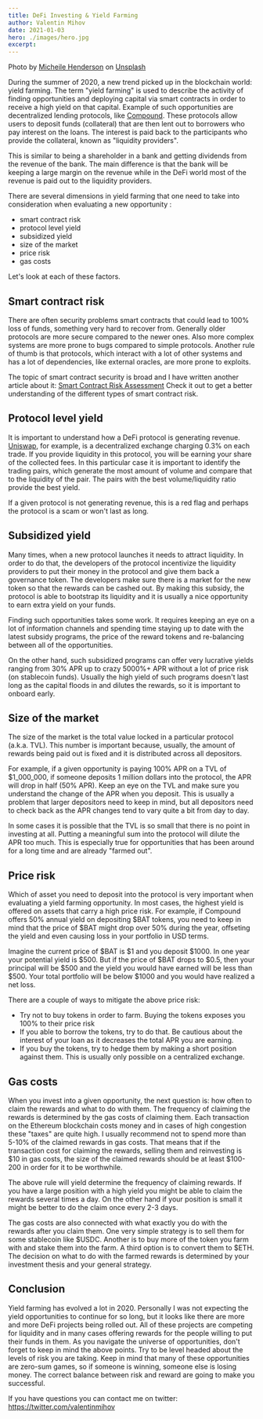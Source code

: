 ```yaml
---
title: DeFi Investing & Yield Farming
author: Valentin Mihov
date: 2021-01-03
hero: ./images/hero.jpg
excerpt: 
---
```


Photo by <a href="https://unsplash.com/@micheile?utm_source=unsplash&amp;utm_medium=referral&amp;utm_content=creditCopyText">Micheile Henderson</a> on <a href="https://unsplash.com/s/photos/money?utm_source=unsplash&amp;utm_medium=referral&amp;utm_content=creditCopyText">Unsplash</a>

During the summer of 2020, a new trend picked up in the blockchain world: yield farming. The term "yield farming" is used 
to describe the activity of finding opportunities and deploying capital via smart contracts in order to receive a high yield on that capital.
Example of such opportunities are decentralized lending protocols, like [Compound](https://compound.finance). These protocols allow users to deposit funds (collateral) that are then lent out to borrowers who pay interest on the loans. The interest is paid back to the participants who provide the collateral, known as "liquidity providers".

This is similar to being a shareholder in a bank and getting dividends from the revenue
of the bank. The main difference is that the bank will be keeping a large margin on the revenue while in the DeFi world most of the revenue is paid out to the liquidity providers.

There are several dimensions in yield farming that one need to take into consideration when evaluating a new opportunity
:

* smart contract risk
* protocol level yield
* subsidized yield
* size of the market
* price risk
* gas costs

Let's look at each of these factors.

## Smart contract risk

There are often security problems smart contracts that could lead to 100% loss of funds,
something very hard to recover from. Generally older protocols are more secure compared to the newer ones. Also more complex
systems are more prone to bugs compared to simple protocols. Another rule of thumb is that protocols, which interact with
a lot of other systems and has a lot of dependencies, like external oracles, are more prone to exploits.

The topic of smart contract security is broad and I have written another article about it: [Smart Contract Risk Assessment](/smart-contract-risk-assessment) Check it out to get a better understanding of the different types of smart contract risk.

## Protocol level yield

It is important to understand how a DeFi protocol is generating revenue. [Uniswap](https://uniswap.exchange), for example, is a decentralized exchange charging 0.3% on each trade. If you provide liquidity in this protocol, you will be earning your share of the collected fees. In this particular case it is important to identify the trading pairs, which generate the most amount of volume and compare that to the liquidity of the pair. The pairs with the best volume/liquidity ratio provide the best yield.

If a given protocol is not generating revenue, this is a red flag and perhaps the protocol is a scam or won't last as long.

## Subsidized yield

Many times, when a new protocol launches it needs to attract liquidity. In order to do that, the developers of the protocol
incentivize the liquidity providers to put their money in the protocol and give them back a governance token. The
developers make sure there is a market for the new token so that the rewards can be cashed out. By making this subsidy,
the protocol is able to bootstrap its liquidity and it is usually a nice opportunity to earn extra yield on your funds.

Finding such opportunities takes some work. It requires keeping an eye on a lot of information channels and spending
time staying up to date with the latest subsidy programs, the price of the reward tokens and re-balancing between all of the opportunities.

On the other hand, such subsidized programs can offer very lucrative yields ranging from 30% APR up to crazy 5000%+ APR without
a lot of price risk (on stablecoin funds). Usually the high yield of such programs doesn't last long as the capital floods in
and dilutes the rewards, so it is important to onboard early.

## Size of the market

The size of the market is the total value locked in a particular protocol (a.k.a. TVL). This number is important because, usually, the amount of rewards being paid out is fixed and it is distributed across all depositors. 

For example, if a given opportunity is paying 100% APR on a TVL of $1_000_000, if someone deposits 1 million dollars into the protocol, the APR will drop in half (50% APR).     Keep an eye on the TVL and make sure you understand the change of the APR when you deposit. This is usually a problem that larger depositors need to keep in mind, but all depositors need to check back as the APR changes tend to vary quite a bit from day to day.

In some cases it is possible that the TVL is so small that there is no point in investing at all. Putting a meaningful sum into the protocol will dilute the APR too much. This is especially true for opportunities that has been around for a long time and are already "farmed out".

## Price risk
Which of asset you need to deposit into the protocol is very important when evaluating a yield farming opportunity. In most cases, the highest yield is offered on assets that carry a high price risk. For example, if Compound offers 50% annual yield on depositing $BAT tokens, you need to keep in mind that the price of $BAT might drop over 50% during the year, offseting the yield and even causing loss in your portfolio in USD terms.

Imagine the current price of $BAT is $1 and you deposit $1000. In one year your potential yield is $500. But if the price of $BAT drops to $0.5, then your principal will be $500 and the yield you would have earned will be less than $500. Your total portfolio will be below $1000 and you would have realized a net loss.

There are a couple of ways to mitigate the above price risk:

* Try not to buy tokens in order to farm. Buying the tokens exposes you 100% to their price risk
* If you able to borrow the tokens, try to do that. Be cautious about the interest of your loan as it decreases the total APR you are earning.
* If you buy the tokens, try to hedge them by making a short position against them. This is usually only possible on a centralized exchange.

## Gas costs

When you invest into a given opportunity, the next question is: how often to claim the rewards and what to do with them. The frequency of claiming the rewards is determined by the gas costs of claiming them. Each transaction on the Ethereum blockchain costs money and in cases of high congestion these "taxes" are quite high. I usually recommend not to spend more than 5-10% of the claimed rewards in gas costs. That means that if the transaction cost for claiming the rewards, selling them and reinvesting is $10 in gas costs, the size of the claimed rewards should be at least $100-200 in order for it to be worthwhile.

The above rule will yield determine the frequency of claiming rewards. If you have a large position with a high yield you might be able to claim the rewards several times a day. On the other hand if your position is small it might be better to do the claim once every 2-3 days.

The gas costs are also connected with what exactly you do with the rewards after you claim them. One very simple strategy is to sell them for some stablecoin like $USDC. Another is to buy more of the token you farm with and stake them into the farm. A third option is to convert them to $ETH. The decision on what to do with the farmed rewards is determined by your investment thesis and your general strategy.

## Conclusion

Yield farming has evolved a lot in 2020. Personally I was not expecting the yield opportunities to continue for so long, but it looks like there are more and more DeFi projects being rolled out. All of these projects are competing for liquidity and in many cases offering rewards for the people willing to put their funds in them. As you navigate the universe of opportunities, don't forget to keep in mind the above points. Try to be level headed about the levels of risk you are taking. Keep in mind that many of these opportunities are zero-sum games, so if someone is winning, someone else is losing money. The correct balance between risk and reward are going to make you successful.

If you have questions you can contact me on twitter: https://twitter.com/valentinmihov


